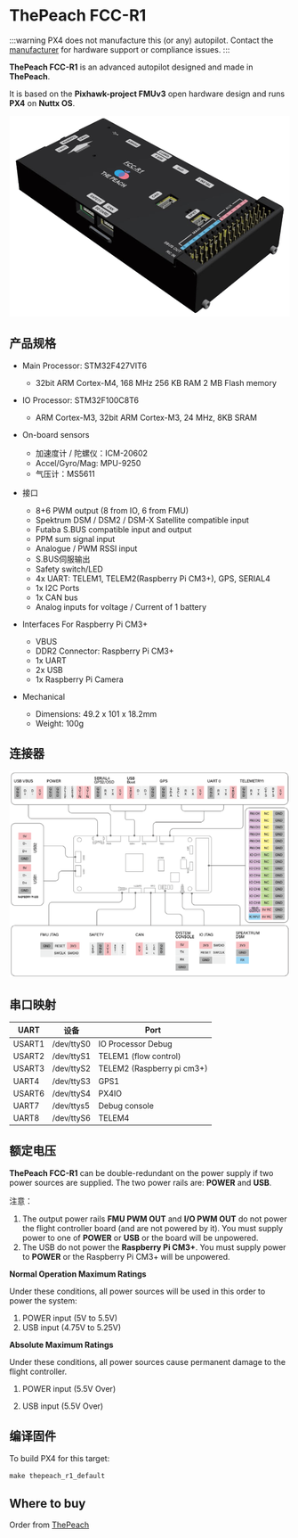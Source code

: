 # ThePeach FCC-R1

:::warning
PX4 does not manufacture this (or any) autopilot.
Contact the [manufacturer](https://thepeach.kr/) for hardware support or compliance issues.
:::

**ThePeach FCC-R1** is an advanced autopilot designed and made in **ThePeach**.

It is based on the **Pixhawk-project FMUv3** open hardware design and runs **PX4** on **Nuttx OS**.

![ThePeach_R1](../../assets/flight_controller/thepeach_r1/main.png)

## 产品规格

- Main Processor: STM32F427VIT6
  - 32bit ARM Cortex-M4, 168 MHz 256 KB RAM 2 MB Flash memory

- IO Processor: STM32F100C8T6
  - ARM Cortex-M3, 32bit ARM Cortex-M3, 24 MHz, 8KB SRAM

- On-board sensors
  - 加速度计 / 陀螺仪：ICM-20602
  - Accel/Gyro/Mag: MPU-9250
  - 气压计：MS5611

- 接口
  - 8+6 PWM output (8 from IO, 6 from FMU)
  - Spektrum DSM / DSM2 / DSM-X Satellite compatible input
  - Futaba S.BUS compatible input and output
  - PPM sum signal input
  - Analogue / PWM RSSI input
  - S.BUS伺服输出
  - Safety switch/LED
  - 4x UART: TELEM1, TELEM2(Raspberry Pi CM3+), GPS, SERIAL4
  - 1x I2C Ports
  - 1x CAN bus
  - Analog inputs for voltage / Current of 1 battery

- Interfaces For Raspberry Pi CM3+
  - VBUS
  - DDR2 Connector: Raspberry Pi CM3+
  - 1x UART
  - 2x USB
  - 1x Raspberry Pi Camera

- Mechanical
  - Dimensions: 49.2 x 101 x 18.2mm
  - Weight: 100g

## 连接器

![pinmap_top](../../assets/flight_controller/thepeach_r1/pinmap.png)

## 串口映射

| UART   | 设备         | Port                                          |
| ------ | ---------- | --------------------------------------------- |
| USART1 | /dev/ttyS0 | IO Processor Debug                            |
| USART2 | /dev/ttyS1 | TELEM1 (flow control)      |
| USART3 | /dev/ttyS2 | TELEM2 (Raspberry pi cm3+) |
| UART4  | /dev/ttyS3 | GPS1                                          |
| USART6 | /dev/ttyS4 | PX4IO                                         |
| UART7  | /dev/ttys5 | Debug console                                 |
| UART8  | /dev/ttyS6 | TELEM4                                        |

## 额定电压

**ThePeach FCC-R1** can be double-redundant on the power supply if two power sources are supplied. The two power rails are: **POWER** and **USB**.

注意：

1. The output power rails **FMU PWM OUT** and **I/O PWM OUT** do not power the flight controller board (and are not powered by it). You must supply power to one of **POWER** or **USB** or the board will be unpowered.
2. The USB do not power the **Raspberry Pi CM3+**. You must supply power to **POWER** or the Raspberry Pi CM3+ will be unpowered.

**Normal Operation Maximum Ratings**

Under these conditions, all power sources will be used in this order to power the system:

1. POWER input (5V to 5.5V)
2. USB input (4.75V to 5.25V)

**Absolute Maximum Ratings**

Under these conditions, all power sources cause permanent damage to the flight controller.

1. POWER input (5.5V Over)

2. USB input (5.5V Over)

## 编译固件

To build PX4 for this target:

```jsx
make thepeach_r1_default
```

## Where to buy

Order from [ThePeach](https://thepeach.shop/)
